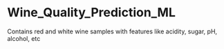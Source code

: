 # Wine_Quality_Prediction_ML
Contains red and white wine samples with features like acidity, sugar, pH, alcohol, etc
